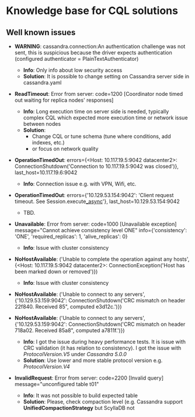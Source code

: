 # Knowledge base for CQL solutions

## Well known issues

 - **WARNING**: cassandra.connection:An authentication challenge was not sent, this is suspicious because the driver expects authentication (configured authenticator = PlainTextAuthenticator)
   - **Info**: Only info about low security access 
   - **Solution**: It is possible to change setting on Cassandra server side in cassandra.yaml
   

 - **ReadTimeout**: Error from server: code=1200 [Coordinator node timed out waiting for replica nodes' responses]
   - **Info**: Long execution time on server side is needed, typically complex CQL which expected more execution time or network issue between nodes
   - **Solution**: 
     - Change CQL or tune schema (tune where conditions, add indexes, etc.)
     - or focus on network quality


 - **OperationTimedOut**: errors={<Host: 10.117.19.5:9042 datacenter2>: ConnectionShutdown('Connection to 10.117.19.5:9042 was closed')}, last_host=10.117.19.6:9042
   - **Info**: Connection issue e.g. with VPN, Wifi, etc. 


 - **OperationTimedOut**: errors={'10.129.53.154:9042': 'Client request timeout. See Session.execute[_async](timeout)'}, last_host=10.129.53.154:9042
   - TBD.


 - **Unavailable**: Error from server: code=1000 [Unavailable exception] message=\"Cannot achieve consistency level ONE\" info={'consistency': 'ONE', 'required_replicas': 1, 'alive_replicas': 0}
   - **Info**: Issue with cluster consistency

    
 - **NoHostAvailable**: ('Unable to complete the operation against any hosts', {<Host: 10.117.19.5:9042 datacenter2>: ConnectionException('Host has been marked down or removed')})
   - **Info**: Issue with cluster consistency


 - **NoHostAvailable**: ('Unable to connect to any servers', {'10.129.53.159:9042': ConnectionShutdown('CRC mismatch on header 22f840. Received 85\", computed e3d12c.')})
 - **NoHostAvailable**: ('Unable to connect to any servers', {'10.129.53.159:9042': ConnectionShutdown('CRC mismatch on header 718a02. Received 85a8\", computed a7811f.')})
   - **Info**: I got the issue during heavy performance tests. It is issue with CRC validation
     (it has relation to consistency). I got the issue with _ProtocolVersion.V5_ under _Cassandra 5.0.0_
   - **Solution**: Use lower and more stable protocol version e.g. _ProtocolVersion.V4_


 - **InvalidRequest**: Error from server: code=2200 [Invalid query] message=\"unconfigured table t01\"
   - **Info**: It was not possible to build expected table
   - **Solution**: Please, check compaction level (e.g. Cassandra support
       **UnifiedCompactionStrategy** but ScyllaDB not
